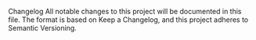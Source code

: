 Changelog
All notable changes to this project will be documented in this file.
The format is based on Keep a Changelog, and this project adheres to Semantic Versioning.
